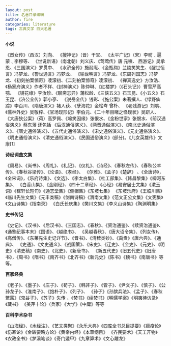 ```yaml
---
layout: post
title: 名著目录编辑
author: fire
categories: literature 
tags: 古典文学 四大名著
---
```


**小说**

《烈女传》（西汉）刘向、 《搜神记》（晋）干宝、 《太平广记》（宋）李昉﹑扈蒙﹑李穆等、
《世说新语》（南北朝）刘义庆、《莺莺传》唐 元稹、 西游记》吴承恩、《三国演义》罗贯中、
《水浒全传》施耐庵、《金瓶梅》兰陵笑笑生、《醒世恒言》冯梦龙、《警世通言》冯梦龙、
《喻世明言》冯梦龙、《东周列国志》冯梦龙、《初刻拍案惊奇》凌濛初、《二刻拍案惊奇》凌濛初、
《禅真逸史》方汝浩、《杨家府演义》作者不祥、《封神演义》陈仲琳、《红楼梦》（《石头记》）曹雪芹高鹗、
《镜花缘》李汝珍、《聊斋志异》蒲松龄、《三侠五义》石玉昆、《小五义》石玉昆、《济公全传》郭小亭、
《说岳全传》钱彩、《施公案》未著撰人、《绿野仙踪》李百川、《隋唐演义》褚人获、《孽海花》金松岑 曾朴、
《老残游记》刘鹗、《儒林外史》吴敬梓、《官场现形记》李伯元、《二十年目睹之怪现状》吴趼人、
《大唐狄公案》（荷）高罗佩、《啼笑因缘》张恨水、《金粉世家》张恨水、《前汉通俗演义》蔡东藩
还包括
《后汉通俗演义》、《两晋通俗演义》、《南北史通俗演义》、《唐史通俗演义》、《五代史通俗演义》、《宋史通俗演义》、《元史通俗演义》、
《明史通俗演义》、《清史通俗演义》、《民国通俗演义》(部分)。《儿女英雄传》文康[1] 

**诗经词曲文集**

《周易》、《尚书》、《周礼》、《礼记》、《仪礼》、《诗经》、《春秋左传》、《春秋公羊传》、《春秋谷梁传》、《论语》、《孝经》、
《尔雅》、《孟子》《楚辞》 、《全唐诗》，《全宋词》，《乐府诗集》、《文选》、《李太白集》、《杜工部集》、《韩昌黎集》《柳河东集》、
《白香山集》、《金刚经》、《四十二章经》、《心经》《易安居士文集》《漱玉词》《稼轩长短句》《通志堂集》《侧帽集》《东坡七集》
《东坡乐府》《王临川集》《临川先生文集》《元丰类稿》《剑南诗稿》《渭南文集》《范文正公文集》《文宪集》《文山诗集》《指南录》
《白氏长庆集》《樊川文集》《李义山诗集》《陶渊明集》

**史书传记**

《史记》、《汉书》、《后汉书》、《三国志》、《春秋》、《资治通鉴》、《续资治通鉴》、《通鉴纪事本末》《国语》、《越绝书》、
《吴越春秋》、《唐大诏令集》、《列女传》、《高僧传》、《东莱先生史记详节》、《晋书》、《清稗类钞》、《禹贡》《唐六典》、《通典》、
《史通》、《文史通义》、《战国策》、《宋史》、《辽史》、《金史》、《元史》、《明史》《清史稿》《南史》、《北史》、《新唐书》、
《新五代史》《旧五代史》《旧唐书》，《周书》《隋书》《南齐书》《北齐书》《新元史》《陈书》《魏书》《南唐书》等等。

**百家经典**

《老子》、《墨子》、《庄子》、《荀子》、《韩非子》、《管子》、《尹文子》、《慎子》、《公孙龙子》、《淮南子》、《抱朴子》、《列子》、
《孙子》《孙膑兵法》、《孟子》、《春秋繁露》《鬼谷子》、《苏子》失传 ，《焚书》《续焚书》《明儒学案》《明夷待访录》《藏书》
《美芹十论》（兵家）《大学》《中庸》等等

**百科学术杂书**

《山海经》、《水经注》、《艺文类聚》《永乐大典》《四库全书总目提要》《瘟疫论》《伤寒论》《金匮要略方论》《黄帝内经》《本草纲目》
《齐民要术》《天工开物》《农政全书》《梦溪笔谈》《奇门遁甲》《九章算术》《文心雕龙》